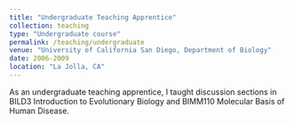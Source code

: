 ```yaml
---
title: "Undergraduate Teaching Apprentice"
collection: teaching
type: "Undergraduate course"
permalink: /teaching/undergraduate
venue: "University of California San Diego, Department of Biology"
date: 2006-2009
location: "La Jolla, CA"
---
```


As an undergraduate teaching apprentice, I taught discussion sections in BILD3 Introduction to Evolutionary Biology and BIMM110 Molecular Basis of Human Disease.